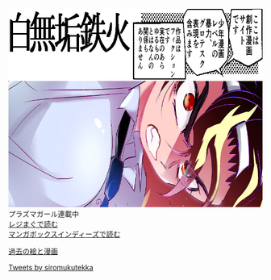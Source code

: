 <html>


<img src="index2.gif" width="800" height="140" alt="白無垢鉄火/ここは創作漫画サイトです。少年漫画レベルの暴力、グロテスク表現を含みます。" title=""><br />
<img src="top170703.jpg" width="800" height="250" alt="" title=""><br />
プラズマガール連載中<br>
<a href="https://regimag.jp/bo/book/detail/?book=9909" target="_blank">レジまぐで読む</a><br>
<a href="https://www-indies.mangabox.me/episode/91258/" target="_blank">マンガボックスインディーズで読む</a><br>

<a href="http://f.hatena.ne.jp/siromukutekka/" target="_blank">過去の絵と漫画</a><br />



<a class="twitter-timeline" data-width="500" data-height="500" data-theme="light" data-link-color="#999999" href="https://twitter.com/siromukutekka">Tweets by siromukutekka</a> <script async src="//platform.twitter.com/widgets.js" charset="utf-8"></script>

</html>
